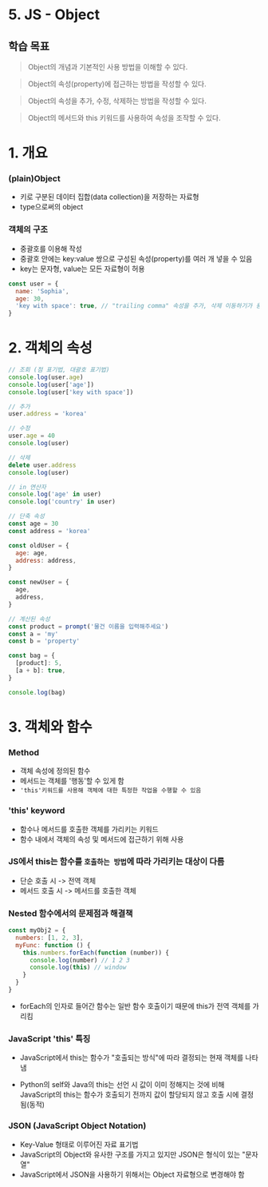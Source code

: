 # 5. JS - Object

## 학습 목표

> Object의 개념과 기본적인 사용 방법을 이해할 수 있다.

> Object의 속성(property)에 접근하는 방법을 작성할 수 있다.

> Object의 속성을 추가, 수정, 삭제하는 방법을 작성할 수 있다.

> Object의 메서드와 this 키워드를 사용하여 속성을 조작할 수 있다.

# 1. 개요

### (plain)Object
- 키로 구분된 데이터 집합(data collection)을 저장하는 자료형
- type으로써의 object

### 객체의 구조
- 중괄호를 이용해 작성
- 중괄호 안에는 key:value 쌍으로 구성된 속성(property)를 여러 개 넣을 수 있음
- key는 문자형, value는 모든 자료형이 허용

``` JavaScript
const user = {
  name: 'Sophia',
  age: 30,
  'key with space': true, // "trailing comma" 속성을 추가, 삭제 이동하기가 용이해짐
}
```

# 2. 객체의 속성

``` JavaScript
// 조회 (점 표기법, 대괄호 표기법)
console.log(user.age)
console.log(user['age'])
console.log(user['key with space'])

// 추가
user.address = 'korea'

// 수정
user.age = 40
console.log(user)

// 삭제
delete user.address
console.log(user)

// in 연산자
console.log('age' in user)
console.log('country' in user)

// 단축 속성
const age = 30
const address = 'korea'

const oldUser = {
  age: age,
  address: address,
}

const newUser = {
  age,
  address,
}

// 계산된 속성
const product = prompt('물건 이름을 입력해주세요')
const a = 'my'
const b = 'property'

const bag = {
  [product]: 5,
  [a + b]: true,
}

console.log(bag)
```

# 3. 객체와 함수

### Method
- 객체 속성에 정의된 함수
- 메서드는 객체를 '행동'할 수 있게 함
- `'this'키워드를 사용해 객체에 대한 특정한 작업을 수행할 수 있음`

### 'this' keyword
- 함수나 메서드를 호출한 객체를 가리키는 키워드
- 함수 내에서 객체의 속성 및 메서드에 접근하기 위해 사용

### JS에서 this는 함수를 `호출하는 방법`에 따라 가리키는 대상이 다름
- 단순 호출 시 -> 전역 객체
- 메서드 호출 시 -> 메서드를 호출한 객체

### Nested 함수에서의 문제점과 해결책

``` JavaScript
const myObj2 = {
  numbers: [1, 2, 3],
  myFunc: function () {
    this.numbers.forEach(function (number)) {
      console.log(number) // 1 2 3
      console.log(this) // window
    }
  }
}
```
- forEach의 인자로 들어간 함수는 일반 함수 호출이기 때문에 this가 전역 객체를 가리킴

### JavaScript 'this' 특징
- JavaScript에서 this는 함수가 "호출되는 방식"에 따라 결정되는 현재 객체를 나타냄

- Python의 self와 Java의 this는 선언 시 값이 이미 정해지는 것에 비해 JavaScript의 this는 함수가 호출되기 전까지 값이 할당되지 않고 호출 시에 결정됨(동적)

### JSON (JavaScript Object Notation)
- Key-Value 형태로 이루어진 자료 표기법
- JavaScript의 Object와 유사한 구조를 가지고 있지만 JSON은 형식이 있는 "문자열"
- JavaScript에서 JSON을 사용하기 위해서는 Object 자료형으로 변경해야 함